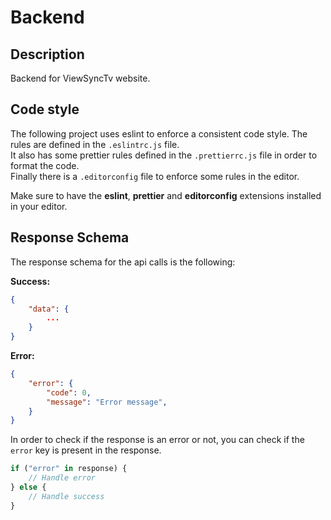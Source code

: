 # Backend

## Description

Backend for ViewSyncTv website.

## Code style

The following project uses eslint to enforce a consistent code style. The rules are defined in the `.eslintrc.js` file. \
It also has some prettier rules defined in the `.prettierrc.js` file in order to format the code. \
Finally there is a `.editorconfig` file to enforce some rules in the editor.

Make sure to have the **eslint**, **prettier** and **editorconfig** extensions installed in your editor.

## Response Schema

The response schema for the api calls is the following:

**Success:**

```json
{
    "data": {
        ...
    }
}
```

**Error:**

```json
{
    "error": {
        "code": 0,
        "message": "Error message",
    }
}
```

In order to check if the response is an error or not, you can check if the `error` key is present in the response.

```javascript
if ("error" in response) {
    // Handle error
} else {
    // Handle success
}
```
